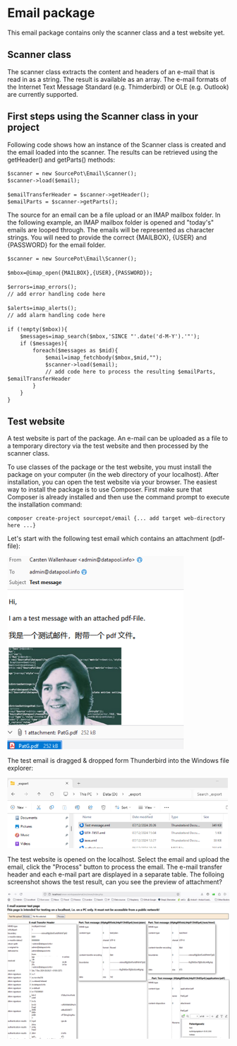 # Email package

This email package contains only the scanner class and a test website yet.

## Scanner class

The scanner class extracts the content and headers of an e-mail that is read in as a string. The result is available as an array. The e-mail formats of the Internet Text Message Standard (e.g. Thimderbird) or OLE (e.g. Outlook) are currently supported.

## First steps using the Scanner class in your project

Following code shows how an instance of the Scanner class is created and the email loaded into the scanner. The results can be retrieved using the getHeader() and getParts() methods:
```
$scanner = new SourcePot\Email\Scanner();
$scanner->load($email);

$emailTransferHeader = $scanner->getHeader();
$emailParts = $scanner->getParts();
```

The source for an email can be a file upload or an IMAP mailbox folder. In the following example, an IMAP mailbox folder is opened and "today's" emails are looped through. The emails will be represented as character strings. You will need to provide the correct {MAILBOX}, {USER} and {PASSWORD} for the email folder.
```
$scanner = new SourcePot\Email\Scanner();

$mbox=@imap_open({MAILBOX},{USER},{PASSWORD});

$errors=imap_errors();
// add error handling code here

$alerts=imap_alerts();
// add alarm handling code here

if (!empty($mbox)){
    $messages=imap_search($mbox,'SINCE "'.date('d-M-Y').'"');
    if ($messages){
        foreach($messages as $mid){
            $email=imap_fetchbody($mbox,$mid,"");
            $scanner->load($email);
            // add code here to process the resulting $emailParts, $emailTransferHeader
        }
    }
}    
```

## Test website
A test website is part of the package. An e-mail can be uploaded as a file to a temporary directory via the test website and then processed by the scanner class.

To use classes of the package or the test website, you must install the package on your computer (in the web directory of your localhost). After installation, you can open the test website via your browser. The easiest way to install the package is to use Composer. First make sure that Composer is already installed and then use the command prompt to execute the installation command:
```
composer create-project sourcepot/email {... add target web-directory here ...}
```

Let's start with the following test email which contains an attachment (pdf-file):

<kbd><img src="./assets/test_message.png" alt="Test email" style="width:400px;"/></kbd>

The test email is dragged & dropped form Thunderbird into the Windows file explorer:

<kbd><img src="./assets/test_message_upload.png" alt="Test copied to a folder on the computer" style="width:500px;"/></kbd>

The test website is opened on the localhost. Select the email and upload the email, click the "Process" button to process the email. The e-mail transfer header and each e-mail part are displayed in a separate table. The folloing screenshot shows the test result, can you see the preview of attachment?

<kbd><img src="./assets/test_message_test_page.png" alt="Test email uploaded and processed"/></kbd>

